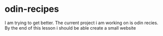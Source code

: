 # odin-recipes
I am trying to get better. The current project i am working on is odin recies. By the end of this lesson i should be able create a small website